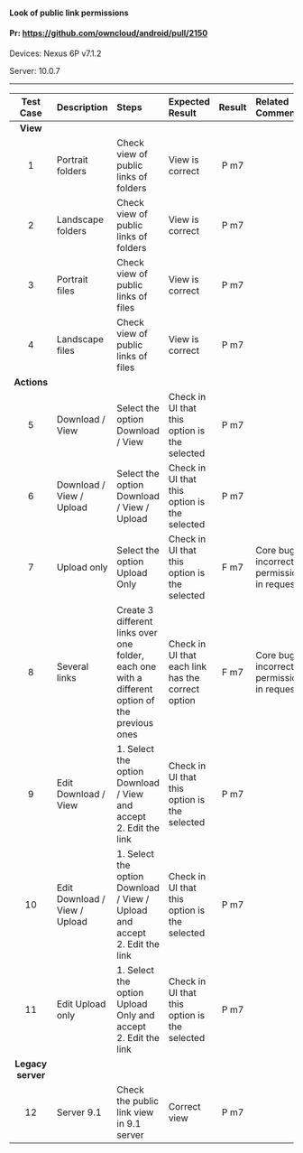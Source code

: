 #### Look of public link permissions

#### Pr: https://github.com/owncloud/android/pull/2150 

Devices: Nexus 6P v7.1.2

Server: 10.0.7

---

 
| Test Case | Description |  Steps | Expected Result | Result | Related Comment
| :------:  | :---- | :-------------- | :----- | :-----: | :--- |
|**View**||||||
| 1 | Portrait folders | Check view of public links of folders | View is correct | P m7 |  |
| 2 | Landscape folders | Check view of public links of folders | View is correct | P m7 |  |
| 3 | Portrait files | Check view of public links of files | View is correct | P m7 |  |
| 4 | Landscape files | Check view of public links of files | View is correct | P m7 |  |
|**Actions**||||||
| 5 | Download / View | Select the option Download / View | Check in UI that this option is the selected  | P m7 |  |
| 6 | Download / View / Upload | Select the option Download / View / Upload | Check in UI that this option is the selected  | P m7  |  |
| 7 | Upload only | Select the option Upload Only | Check in UI that this option is the selected  | F m7  |  Core bug: incorrect permissions in request
| 8 | Several links | Create 3 different links over one folder, each one with a different option of the previous ones | Check in UI that each link has the correct option  | F m7 | Core bug: incorrect permissions in request|
| 9 | Edit Download / View | 1. Select the option Download / View and accept<br>2. Edit the link | Check in UI that this option is the selected  | P m7 |  |
| 10 | Edit Download / View / Upload | 1. Select the option Download / View / Upload and accept<br>2. Edit the link | Check in UI that this option is the selected  | P m7 | |
| 11 | Edit Upload only | 1. Select the option Upload Only and accept<br>2. Edit the link | Check in UI that this option is the selected  | P m7 |  |
|**Legacy server**||||||
| 12 | Server 9.1 | Check the public link view in 9.1 server | Correct view | P m7 |  |
